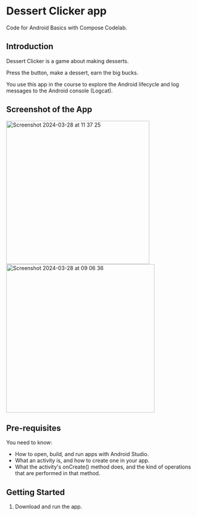 Dessert Clicker app
=====================

Code for Android Basics with Compose Codelab.

Introduction
------------

Dessert Clicker is a game about making desserts.

Press the button, make a dessert, earn the big bucks.

You use this app in the course to explore the Android lifecycle and log messages to
the Android console (Logcat).

Screenshot of the App
--------------
<img width="382" alt="Screenshot 2024-03-28 at 11 37 25" src="https://github.com/Hitendra27/DessertClicker/assets/73651340/a7b8e5be-41ca-4a48-a18f-43bba7987f36">
<img width="396" alt="Screenshot 2024-03-28 at 09 06 36" src="https://github.com/Hitendra27/DessertClicker/assets/73651340/8b02b5f8-a02e-44df-95be-8fc89eacea40">

Pre-requisites
--------------

You need to know:
- How to open, build, and run apps with Android Studio.
- What an activity is, and how to create one in your app.
- What the activity's onCreate() method does, and the kind of operations
  that are performed in that method.


Getting Started
---------------

1. Download and run the app.
